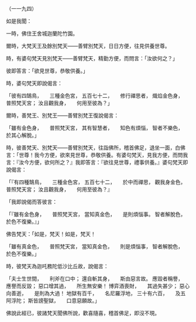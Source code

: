 （一一九四）

如是我聞：

一時，佛住王舍城迦蘭陀竹園。

爾時，大梵天王及餘別梵天——善臂別梵天，日日方便，往見供養世尊。

時，有婆句梵天見別梵天——善臂梵天，精勤方便，而問言：「汝欲何之？」

彼即答言：「欲見世尊，恭敬供養。」

時，婆句梵天即說偈言：

「彼有四鵠鳥，　　三種金色宮，
五百七十二，　　修行禪思者，
熾焰金色身，　　普照梵天宮；
汝且觀我身，　　何用至彼為？」

爾時，善梵王、別梵王——善臂別梵王復說偈言：

「雖有金色身，　　普照梵天宮，
其有智慧者，　　知色有煩惱，
智者不樂色，　　於其心解脫。」

時，彼善梵天、別梵天——善臂別梵天，往詣佛所，稽首佛足，退坐一面，白佛言：「世尊！我今方便，欲來見世尊，恭敬供養。有婆句梵天，見我方便，而問我言：『汝今方便，欲何所之？』我即答言：『欲往見世尊，禮事供養。』婆句梵天即說偈言：

「『有四種鵠鳥，　　三種金色宮，
五百七十二，　　於中而禪思，
觀我身金色，　　普照梵天宮；
汝且觀我身，　　何用至彼為？』

「我即說偈而答彼言：

「『雖有金色身，　　普照梵天宮，
當知真金色，　　是則煩惱事。
智者解脫色，　　於色不復樂。』」

佛告梵天：「如是，梵天！如是，梵天！

「雖有真金色，　　普照梵天宮，
當知真金色，　　則是煩惱事，
智者解脫色，　　於色不復樂。」

時，彼梵天為迦吒務陀低沙比丘故，說偈言：

「夫士生世間，　　利斧在口中；
還自斬其身，　　斯由惡言故。
應毀者稱譽，　　應譽而反毀；
惡口增其過，　　所生無安樂！
博弈酒喪財，　　其過失甚少；
惡心向善逝，　　是則為大過！
地獄有百千，　　名尼羅浮地，
三十有六百，　　及五阿浮陀；
斯皆謗聖獄，　　口意惡願故。」

佛說此經已，彼諸梵天聞佛所說，歡喜隨喜，稽首佛足，即沒不現。








